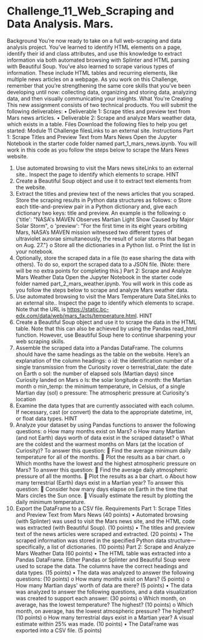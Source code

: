 # Challenge_11_Web_Scraping and Data Analysis. Mars.
Background
You’re now ready to take on a full web-scraping and data analysis project. You’ve learned to identify HTML elements on a page, identify their id and class attributes, and use this knowledge to extract information via both automated browsing with Splinter and HTML parsing with Beautiful Soup. You’ve also learned to scrape various types of information. These include HTML tables and recurring elements, like multiple news articles on a webpage.
As you work on this Challenge, remember that you’re strengthening the same core skills that you’ve been developing until now: collecting data, organizing and storing data, analyzing data, and then visually communicating your insights.
What You're Creating
This new assignment consists of two technical products. You will submit the following deliverables:
•	Deliverable 1: Scrape titles and preview text from Mars news articles.
•	Deliverable 2: Scrape and analyze Mars weather data, which exists in a table.
Files
Download the following files to help you get started:
Module 11 Challenge filesLinks to an external site.
Instructions
Part 1: Scrape Titles and Preview Text from Mars News
Open the Jupyter Notebook in the starter code folder named part_1_mars_news.ipynb. You will work in this code as you follow the steps below to scrape the Mars News website.
1.	Use automated browsing to visit the Mars news siteLinks to an external site.. Inspect the page to identify which elements to scrape.
HINT
2.	Create a Beautiful Soup object and use it to extract text elements from the website.
3.	Extract the titles and preview text of the news articles that you scraped. Store the scraping results in Python data structures as follows:
o	Store each title-and-preview pair in a Python dictionary and, give each dictionary two keys: title and preview. An example is the following:
o	{'title': "NASA's MAVEN Observes Martian Light Show Caused by Major Solar Storm", 
o	 'preview': "For the first time in its eight years orbiting Mars, NASA’s MAVEN mission witnessed two different types of ultraviolet aurorae simultaneously, the result of solar storms that began on Aug. 27."}
o	Store all the dictionaries in a Python list.
o	Print the list in your notebook.
4.	Optionally, store the scraped data in a file (to ease sharing the data with others). To do so, export the scraped data to a JSON file. (Note: there will be no extra points for completing this.)
Part 2: Scrape and Analyze Mars Weather Data
Open the Jupyter Notebook in the starter code folder named part_2_mars_weather.ipynb. You will work in this code as you follow the steps below to scrape and analyze Mars weather data.
1.	Use automated browsing to visit the Mars Temperature Data SiteLinks to an external site.. Inspect the page to identify which elements to scrape. Note that the URL is https://static.bc-edx.com/data/web/mars_facts/temperature.html.
HINT
2.	Create a Beautiful Soup object and use it to scrape the data in the HTML table. Note that this can also be achieved by using the Pandas read_html function. However, use Beautiful Soup here to continue sharpening your web scraping skills.
3.	Assemble the scraped data into a Pandas DataFrame. The columns should have the same headings as the table on the website. Here’s an explanation of the column headings:
o	id: the identification number of a single transmission from the Curiosity rover
o	terrestrial_date: the date on Earth
o	sol: the number of elapsed sols (Martian days) since Curiosity landed on Mars
o	ls: the solar longitude
o	month: the Martian month
o	min_temp: the minimum temperature, in Celsius, of a single Martian day (sol)
o	pressure: The atmospheric pressure at Curiosity's location
4.	Examine the data types that are currently associated with each column. If necessary, cast (or convert) the data to the appropriate datetime, int, or float data types.
HINT
5.	Analyze your dataset by using Pandas functions to answer the following questions:
o	How many months exist on Mars?
o	How many Martian (and not Earth) days worth of data exist in the scraped dataset?
o	What are the coldest and the warmest months on Mars (at the location of Curiosity)? To answer this question:
	Find the average minimum daily temperature for all of the months.
	Plot the results as a bar chart.
o	Which months have the lowest and the highest atmospheric pressure on Mars? To answer this question:
	Find the average daily atmospheric pressure of all the months.
	Plot the results as a bar chart.
o	About how many terrestrial (Earth) days exist in a Martian year? To answer this question:
	Consider how many days elapse on Earth in the time that Mars circles the Sun once.
	Visually estimate the result by plotting the daily minimum temperature.
6.	Export the DataFrame to a CSV file.
Requirements
Part 1: Scrape Titles and Preview Text from Mars News (40 points)
•	Automated browsing (with Splinter) was used to visit the Mars news site, and the HTML code was extracted (with Beautiful Soup). (10 points)
•	The titles and preview text of the news articles were scraped and extracted. (20 points)
•	The scraped information was stored in the specified Python data structure—specifically, a list of dictionaries. (10 points)
Part 2: Scrape and Analyze Mars Weather Data (60 points)
•	The HTML table was extracted into a Pandas DataFrame. Either Pandas or Splinter and Beautiful Soup were used to scrape the data. The columns have the correct headings and data types. (15 points)
•	The data was analyzed to answer the following questions: (10 points)
o	How many months exist on Mars? (5 points)
o	How many Martian days' worth of data are there? (5 points)
•	The data was analyzed to answer the following questions, and a data visualization was created to support each answer: (30 points)
o	Which month, on average, has the lowest temperature? The highest? (10 points)
o	Which month, on average, has the lowest atmospheric pressure? The highest? (10 points)
o	How many terrestrial days exist in a Martian year? A visual estimate within 25% was made. (10 points)
•	The DataFrame was exported into a CSV file. (5 points)

